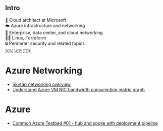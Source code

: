 ## Intro

💼 Cloud architect at Microsoft  
☁️ Azure infrastructure and networking  
🛜 Enterprise, data center, and cloud networking  
🧑‍💻 Linux, Terraform  
🔒 Perimeter security and related topics  
🇺🇸 🇯🇵 🇹🇭  

# Azure Networking

- [Skytap networking overview](https://github.com/poomnupong/azure-networking/blob/main/001-skytap-networking-overview/readme.md)
- [Understand Azure VM NIC bandwidth consumption matric graph]([003-understand-azvm-bw-graph/README.md](https://github.com/poomnupong/azure-networking/blob/main/003-understand-azvm-bw-graph/README.md))

# Azure

- [Common Azure Testbed #01 - hub and spoke with deployment pipeline](https://github.com/poomnupong/azure-cat01)
